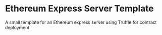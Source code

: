 # Ethereum Express Server Template
A small template for an Ethereum express server using Truffle for contract deployment
